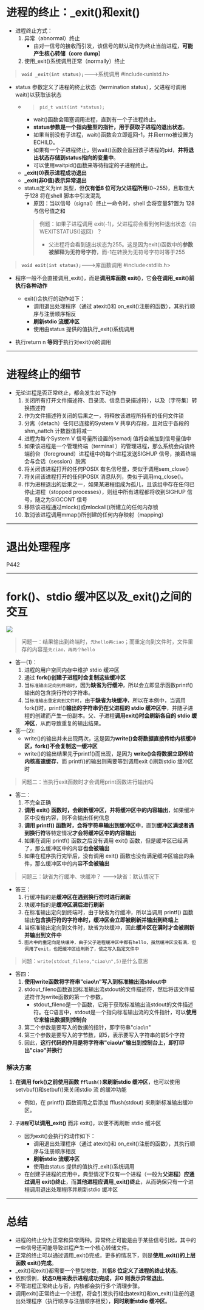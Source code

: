 # 进程的终止：_exit()和exit()
- 进程终止方式：
    1. 异常（abnormal）终止
        - 由对一信号的接收而引发，该信号的默认动作为终止当前进程，**可能产生核心转储（core dump）**
    2. 使用_exit()系统调用正常（normally）终止

> **`void _exit(int status);`**--->系统调用
> #include<unistd.h>

- status 参数定义了进程的终止状态（termination  status），父进程可调用 wait()以获取该状态
  - > `pid_t wait(int *status);`
    - wait()函数会阻塞调用进程，直到有一个子进程终止。
    - **status参数是一个指向整型的指针，用于获取子进程的退出状态**。
    - 如果当前没有子进程，wait()函数会立即返回-1，并且errno被设置为ECHILD。
    - 如果有一个子进程终止，则wait()函数会返回该子进程的pid，**并将退出状态存储到status指向的变量中**。
    - 可以使用waitpid()函数来等待指定的子进程终止。
  - **_exit(0)表示进程成功退出**
  - **_exit(非0值)表示异常退出**
  - status定义为int 类型，但**仅有低8 位可为父进程所用**(0~255)，且取值大于128 将在shell 脚本中引发混乱
    - 原因：当以信号（signal）终止一命令时，shell 会将变量$?置为 128 与信号值之和
    >例题：如果子进程调用 exit(-1)，父进程将会看到何种退出状态（由 WEXITSTATUS()返回）？
    >    - 父进程将会看到退出状态为255。这是因为exit()函数中的**参数被解释为无符号字符**，而-1在转换为无符号字符时等于255

> **`void exit(int status);`**--->库函数调用
> #include<stdlib.h>

- 程序一般不会直接调用_exit()，而是**调用库函数 exit()**，它**会在调用_exit()前执行各种动作**
    - exit()会执行的动作如下：
      - 调用退出处理程序（通过 atexit()和 on_exit()注册的函数），其执行顺序与注册顺序相反
      - **刷新stdio 流缓冲区**
      - 使用由status 提供的值执行_exit()系统调用

- 执行return n **等同于**执行对exit(n)的调用
  
---
# 进程终止的细节
- 无论进程是否正常终止，都会发生如下动作
    1. 关闭所有打开文件描述符、目录流、信息目录描述符），以及（字符集）转换描述符
    2. 作为文件描述符关闭的后果之一，将释放该进程所持有的任何文件锁
    3. 分离（detach）任何已连接的System V 共享内存段，且对应于各段的shm_nattch 计数器值将减一
    4. 进程为每个System V 信号量所设置的semadj 值将会被加到信号量值中
    5. 如果该进程是一个管理终端（terminal ）的管理进程，那么系统会向该终端前台（foreground）进程组中的每个进程发送SIGHUP 信号，接着终端会与会话（session）脱离
    6. 将关闭该进程打开的任何POSIX 有名信号量，类似于调用sem_close()
    7. 将关闭该进程打开的任何POSIX 消息队列，类似于调用mq_close()。
    8. 作为进程退出的后果之一，如果某进程组成为孤儿，且该组中存在任何已停止进程（stopped processes），则组中所有进程都将收到SIGHUP 信号，随之为SIGCONT 信号
    9. 移除该进程通过mlock()或mlockall()所建立的任何内存锁
    10. 取消该进程调用mmap()所创建的任何内存映射（mapping）

---
# 退出处理程序
P442

---
# fork()、stdio 缓冲区以及_exit()之间的交互
![](2023-04-02-20-28-59.png)

> 问题一：结果输出到终端时，`先hello再ciao`；而重定向到文件时，文件里存的内容是`先ciao，再两个hello`

- 答一(1)：
  1. 进程的用户空间内存中维护 stdio 缓冲区
  2. 通过 **fork()创建子进程时会复制这些缓冲区**
  3. 当`标准输出定向到终端时`，因为**缺省为行缓冲**，所以会立即显示函数printf()输出的包含换行符的字符串。
  4. 当`标准输出重定向到文件时`，由于**缺省为块缓冲**，所以在本例中，当调用 fork()时，printf()**输出的字符串仍在父进程的 stdio 缓冲区中**，并随子进程的创建而产生一份副本。父、子进程**调用exit()时会刷新各自的 stdio 缓冲区**，从而导致重复的输出结果。
- 答一(2):
  - write()的输出并未出现两次，这是因为**write()会将数据直接传给内核缓冲区，fork()不会复制这一缓冲区**
  - write()的输出结果先于printf()而出现，是因为 **write()会将数据立即传给内核高速缓存**，而 printf()的输出则需要等到调用exit ()刷新stdio 缓冲区时

> 问题二：当执行exit函数时才会调用print函数进行输出吗
- 答二：
    1. 不完全正确
    2. **调用 exit() 函数时，会刷新缓冲区，并将缓冲区中的内容输出**，如果缓冲区中没有内容，则不会输出任何信息
    3. **调用 printf() 函数时，会将字符串输出到缓冲区中**，直到**缓冲区满或者遇到换行符**等特定情况**才会将缓冲区中的内容输出**
    4. 如果在调用 printf() 函数之后没有调用 exit() 函数，但是缓冲区已经满了，那么缓冲区中的内容**也会被输出**
    5. 如果在程序执行完毕后，没有调用 exit() 函数也没有满足缓冲区输出的条件，那么缓冲区中的内容**不会被输出**

> 问题三：缺省为行缓冲、块缓冲？   --->缺省：默认情况下
- 答三：
    1. 行缓冲指的是**缓冲区在遇到换行符时进行刷新**
    2. 块缓冲指的是**缓冲区满后进行刷新**
    3. 在标准输出定向到终端时，由于缺省为行缓冲，所以当调用 printf() 函数输出**包含换行符的字符串时，缓冲区会立即被刷新并输出到终端上**
    4. 当标准输出定向到文件时，缺省为块缓冲，因此**缓冲区在满时才会被刷新并输出到文件中**
    5. `图片中的重定向是块缓冲，由于父子进程缓冲区中都有hello，虽然缓冲区没有满，但调用了exit，也把缓冲区给刷新了，使之写入指定文件中`


> 问题：`write(stdout_fileno,"ciao\n",5)`是什么意思
- 答四：
    1.  **使用write函数将字符串"ciao\n"写入到标准输出流stdout中**
    2.  stdout_fileno函数返回标准输出流stdout的文件描述符，然后将该文件描述符作为write函数的第一个参数。
        - stdout_fileno是一个函数，它用于获取标准输出流stdout的文件描述符。在C语言中，stdout是一个指向标准输出流的文件指针，可以**使用它来输出数据到控制台**  
    3.  第二个参数是要写入的数据的指针，即字符串"ciao\n"
    4.  第三个参数是要写入的字节数，即5，表示要写入字符串的前5个字符
    5.  因此，**这行代码的作用是将字符串"ciao\n"输出到控制台上，即打印出"ciao"并换行**


### 解决方案
1. **在调用 fork()之前使用函数 `fflush()`来刷新stdio 缓冲区**，也可以使用setvbuf()和setbuf()来关闭stdio 流
的缓冲功能
    - 例如，在 printf() 函数调用之后添加 fflush(stdout) 来刷新标准输出缓冲区。

2.  **`子进程`可以调用_exit()** 而非 exit()，以便不再刷新 stdio 缓冲区
    - 因为exit()会执行的动作如下：
      - 调用退出处理程序（通过 atexit()和 on_exit()注册的函数），其执行顺序与注册顺序相反
      - **刷新stdio 流缓冲区**
      - 使用由status 提供的值执行_exit()系统调用
    - 在创建子进程的应用中，典型情况下仅有一个进程（一般为**父进程）应通过调用 exit()终止**，而**其他进程应调用_exit()终止**，从而确保只有一个进程调用退出处理程序并刷新stdio 缓冲区


---
# 总结
- 进程的终止分为正常和异常两种。异常终止可能是由于某些信号引起，其中的一些信号还可能导致进程产生一个核心转储文件。 
- 正常的终止可以通过调用_exit()完成，更多的情况下，则是**使用_exit()的上层函数 exit()完成**。
- _exit()和exit()都需要一个整型参数，其**低8 位定义了进程的终止状态**。
- 依照惯例，**状态0用来表示进程成功完成，非0 则表示异常退出**。 
- 不管进程正常终止与否，内核都会执行多个清理步骤。
- 调用exit()正常终止一个进程，将会引发执行经由atexit()和on_exit()注册的退出处理程序（执行顺序与注册顺序相反），**同时刷新stdio 缓冲区**。